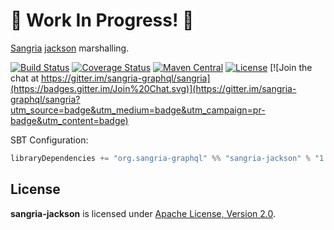# 🚧 Work In Progress! 🚧

[Sangria](http://sangria-graphql.org/) [jackson](http://json4s.org) marshalling.

[![Build Status](https://travis-ci.org/sangria-graphql/sangria-jackson.svg?branch=main)](https://travis-ci.org/sangria-graphql/sangria-jackson)
[![Coverage Status](http://coveralls.io/repos/sangria-graphql/sangria-jackson/badge.svg?branch=main&service=github)](http://coveralls.io/github/sangria-graphql/sangria-jackson?branch=main)
[![Maven Central](https://maven-badges.herokuapp.com/maven-central/org.sangria-graphql/sangria-jackson_2.11/badge.svg)](https://maven-badges.herokuapp.com/maven-central/org.sangria-graphql/sangria-jackson_2.11)
[![License](http://img.shields.io/:license-Apache%202-brightgreen.svg)](http://www.apache.org/licenses/LICENSE-2.0.txt)
[![Join the chat at https://gitter.im/sangria-graphql/sangria](https://badges.gitter.im/Join%20Chat.svg)](https://gitter.im/sangria-graphql/sangria?utm_source=badge&utm_medium=badge&utm_campaign=pr-badge&utm_content=badge)

SBT Configuration:

```scala
libraryDependencies += "org.sangria-graphql" %% "sangria-jackson" % "1.0.1"
```

## License

**sangria-jackson** is licensed under [Apache License, Version 2.0](http://www.apache.org/licenses/LICENSE-2.0).
